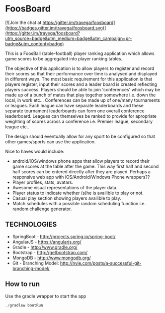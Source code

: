 FoosBoard
=========

[![Join the chat at https://gitter.im/travega/foosboard](https://badges.gitter.im/travega/foosboard.svg)](https://gitter.im/travega/foosboard?utm_source=badge&utm_medium=badge&utm_campaign=pr-badge&utm_content=badge)

This is a FoosBall (table-football) player ranking application which allows game scores to be aggregated into player ranking tables.

The objective of this application is to allow players to register and record their scores so that their performance over time is analysed and displayed in different ways. The most basic requirement for this application is that players register, input their scores and a leader board is created reflecting players success. Players should be able to join 'conferences' which may be made up of a bunch of mates that play together somewhere i.e. down the local, in work etc... Conferences can be made up of one/many tournaments or leagues. Each league can have separate leaderboards and these separate tournament leaderboards can form one overall conference leaderboard. Leagues can themselves be ranked to provide for apropriate weighting of scores across a conference i.e. Premier league, secondary league etc..

The design should eventually allow for any sport to be configured so that other games/sports can use the application. 

Nice to haves would include: 
 - android/iOS/windows phone apps that allow players to record their game scores at the table after the game. This way first half and second half scores can be entered directly after they are played. Perhaps a responsive web app with iOS/Android/Windows Phone wrappers??
 - Player profiles, stats, avatars. 
 - Awesome visual representations of the player data.
 - Player status to indicate whether (s)he is availible to play or not.
 - Casual play section showing players availible to play.
 - Match schedules with a possible random scheduling function i.e. random challenge generator.

TECHNOLOGIES
------------

 - SpringBoot - http://projects.spring.io/spring-boot/ 
 - AngularJS  - https://angularjs.org/
 - Gradle     - http://www.gradle.org/ 
 - Bootstrap  - http://getbootstrap.com/
 - MongoDB    - http://www.mongodb.org/
 - Git        - Branching Model: http://nvie.com/posts/a-successful-git-branching-model/

How to run
----------

Use the gradle wrapper to start the app

```java
./gradlew bootRun
```
